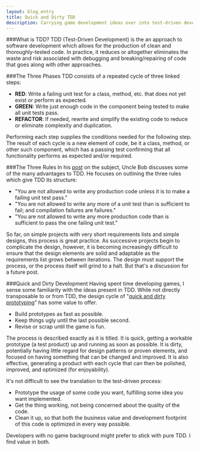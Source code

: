 ```yaml
---
layout: blog_entry
title: Quick and Dirty TDD
description: Carrying game development ideas over into test-driven development
---
```

###What is TDD?
TDD (Test-Driven Development) is the an approach to software development which allows for the production of clean and thoroughly-tested code. In practice, it reduces or altogether eliminates the waste and risk associated with debugging and breaking/repairing of code that goes along with other approaches.

###The Three Phases
TDD consists of a repeated cycle of three linked steps:
 - **RED**: Write a failing unit test for a class, method, etc. that does not yet exist or perform as expected.
 - **GREEN**: Write just enough code in the component being tested to make all unit tests pass.
 - **REFACTOR**: If needed, rewrite and simplify the existing code to reduce or eliminate complexity and duplication.

Performing each step supplies the conditions needed for the following step. The result of each cycle is a new element of code, be it a class, method, or other such component, which has a passing test confirming that all functionality performs as expected and/or required.

###The Three Rules
In his [post](http://butunclebob.com/ArticleS.UncleBob.TheThreeRulesOfTdd) on the subject, Uncle Bob discusses some of the many advantages to TDD. He focuses on outlining the three rules which give TDD its structure:
 - "You are not allowed to write any production code unless it is to make a failing unit test pass."
 - "You are not allowed to write any more of a unit test than is sufficient to fail; and compilation failures are failures."
 - "You are not allowed to write any more production code than is sufficient to pass the one failing unit test."

So far, on simple projects with very short requirements lists and simple designs, this process is great practice. As successive projects begin to complicate the design, however, it is becoming increasingly difficult to ensure that the design elements are solid and adaptable as the requirements list grows between iterations. The design must support the process, or the process itself will grind to a halt. But that's a discussion for a future post.

###Quick and Dirty Development
Having spent time developing games, I sense some familiarity with the ideas present in TDD. While not directly transposable to or from TDD, the design cycle of "[quick and dirty prototyping](http://www.gamasutra.com/view/feature/132702/quick_and_dirty_prototyping_a_.php?print=1)" has some value to offer.
 - Build prototypes as fast as possible.
 - Keep things ugly until the last possible second.
 - Revise or scrap until the game is fun.

The process is described exactly as it is titled. It is quick, getting a workable prototype (a test product) up and running as soon as possible. It is dirty, potentially having little regard for design patterns or proven elements, and focused on having something that can be changed and improved. It is also effective, generating a product with each cycle that can then be polished, improved, and optimized (for enjoyability).

It's not difficult to see the translation to the test-driven process:
 - Prototype the usage of some code you want, fulfilling some idea you want implemented.
 - Get the thing working, not being concerned about the quality of the code.
 - Clean it up, so that both the business value and development footprint of this code is optimized in every way possible.

Developers with no game background might prefer to stick with pure TDD. I find value in both.
